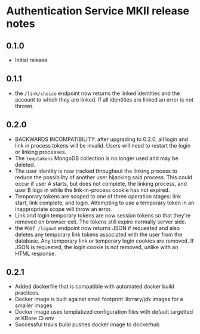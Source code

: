 Authentication Service MKII release notes
=========================================

0.1.0
-----

* Initial release

0.1.1
-----

* the `/link/choice` endpoint now returns the linked identities and the account to which they are
  linked. If all identities are linked an error is not thrown.

0.2.0
-----

* BACKWARDS INCOMPATIBILITY: after upgrading to 0.2.0, all login and link in process tokens will
  be invalid. Users will need to restart the login or linking processes.
* The `temptokens` MongoDB collection is no longer used and may be deleted.
* The user identity is now tracked throughout the linking process to reduce the possibility
  of another user hijacking said process. This could occur if user A starts, but does not complete,
  the linking process, and user B logs in while the link-in-process cookie has not expired.
* Temporary tokens are scoped to one of three operation stages: link start, link complete,
  and login. Attempting to use a temporary token in an inappropriate scope will throw an error.
* Link and login temporary tokens are now session tokens so that they're removed on browser exit.
  The tokens still expire normally server side.
* the `POST /logout` endpoint now returns JSON if requested and also deletes any temporary link
  tokens associated with the user from the database. Any temporary link or temporary login
  cookies are removed. If JSON is requested, the login cookie is not removed, unlike with an
  HTML response.

0.2.1
-----

* Added dockerfile that is compatible with automated docker build practices.
* Docker image is built against small footprint librrary/jdk images for a smaller images
* Docker image uses templatized configuration files with default targetted at KBase CI env
* Successful travis build pushes docker image to dockerhub
  
